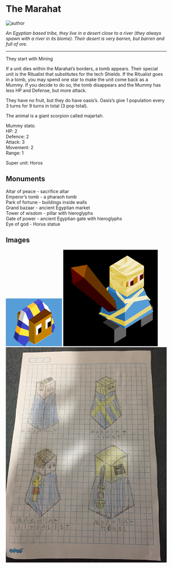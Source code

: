 # The Marahat

![author](https://img.shields.io/badge/author-T%20Shadow%237569-%237289DA)

*An Egyptian based tribe, they live in a desert close to a river (they always spawn with a river in its biome). Their desert is very barren, but barren and full of ore.*

---

They start with Mining

If a unit dies within the Marahat’s borders, a tomb appears. Their special unit is the Ritualist that substitutes for the tech Shields. If the Ritualist goes in a tomb, you may spend one star to make the unit come back as a Mummy. If you decide to do so, the tomb disappears and the Mummy has less HP and Defense, but more attack. 

They have no fruit, but they do have oasis’s. Oasis’s give 1 population every 3 turns for 9 turns in total (3 pop total).

The animal is a giant scorpion called majartah.

Mummy stats:  
HP: 2  
Defence: 2  
Attack: 3  
Movement: 2  
Range: 1  

Super unit: Horos  

## Monuments

Altar of peace - sacrifice altar  
Emperor’s tomb - a pharaoh tomb  
Park of fortune - buildings inside walls  
Grand bazaar - ancient Egyptian market  
Tower of wisdom - pillar with hieroglyphs  
Gate of power - ancient Egyptian gate with hieroglyphs  
Eye of god - Horus statue 

## Images

![head](../images/marahat0.jpg)
![mummy](../images/marahat1.png)
![units](../images/marahat2.jpg)
